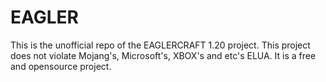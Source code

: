 # EAGLER
This is the unofficial repo of the EAGLERCRAFT 1.20 project. This project does not violate Mojang's, Microsoft's, XBOX's and etc's ELUA. It is a free and opensource project.
